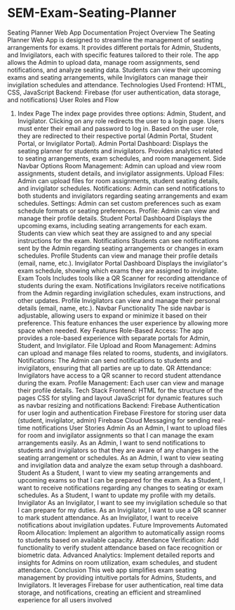 # SEM-Exam-Seating-Planner
Seating Planner Web App Documentation 
Project Overview 
The Seating Planner Web App is designed to streamline the management of seating 
arrangements for exams. It provides different portals for Admin, Students, and 
Invigilators, each with specific features tailored to their role. The app allows the Admin 
to upload data, manage room assignments, send notifications, and analyze seating 
data. Students can view their upcoming exams and seating arrangements, while 
Invigilators can manage their invigilation schedules and attendance. 
Technologies Used 
Frontend: HTML, CSS, JavaScript 
Backend: Firebase (for user authentication, data storage, and notifications) 
User Roles and Flow 
1. Index Page 
The index page provides three options: Admin, Student, and Invigilator. 
Clicking on any role redirects the user to a login page. 
Users must enter their email and password to log in. 
Based on the user role, they are redirected to their respective portal (Admin Portal, 
Student Portal, or Invigilator Portal). 
Admin Portal 
Dashboard: 
Displays the seating planner for students and invigilators. 
Provides analytics related to seating arrangements, exam schedules, and room 
management. 
Side Navbar Options 
Room Management: Admin can upload and view room assignments, student details, 
and invigilator assignments. 
Upload Files: Admin can upload files for room assignments, student seating details, 
and invigilator schedules. 
Notifications: Admin can send notifications to both students and invigilators regarding 
seating arrangements and exam schedules. 
Settings: Admin can set custom preferences such as exam schedule formats or seating 
preferences. 
Profile: Admin can view and manage their profile details. 
Student Portal 
Dashboard 
Displays the upcoming exams, including seating arrangements for each exam. 
Students can view which seat they are assigned to and any special instructions for the 
exam. 
Notifications 
Students can see notifications sent by the Admin regarding seating arrangements or 
changes in exam schedules. 
Profile 
Students can view and manage their profile details (email, name, etc.). 
Invigilator Portal 
Dashboard 
Displays the invigilator's exam schedule, showing which exams they are assigned to 
invigilate. 
Exam Tools 
Includes tools like a QR Scanner for recording attendance of students during the exam. 
Notifications 
Invigilators receive notifications from the Admin regarding invigilation schedules, exam 
instructions, and other updates. 
Profile 
Invigilators can view and manage their personal details (email, name, etc.). 
Navbar Functionality 
The side navbar is adjustable, allowing users to expand or minimize it based on their 
preference. 
This feature enhances the user experience by allowing more space when needed. 
Key Features 
Role-Based Access: The app provides a role-based experience with separate portals for 
Admin, Student, and Invigilator. 
File Upload and Room Management: Admins can upload and manage files related to 
rooms, students, and invigilators. 
Notifications: The Admin can send notifications to students and invigilators, ensuring 
that all parties are up to date. 
QR Attendance: Invigilators have access to a QR scanner to record student attendance 
during the exam. 
Profile Management: Each user can view and manage their profile details. 
Tech Stack 
Frontend: 
HTML for the structure of the pages 
CSS for styling and layout 
JavaScript for dynamic features such as navbar resizing and notifications 
Backend: 
Firebase Authentication for user login and authentication 
Firebase Firestore for storing user data (student, invigilator, admin) 
Firebase Cloud Messaging for sending real-time notifications 
User Stories 
Admin 
As an Admin, I want to upload files for room and invigilator assignments so that I can 
manage the exam arrangements easily. 
As an Admin, I want to send notifications to students and invigilators so that they are 
aware of any changes in the seating arrangement or schedules. 
As an Admin, I want to view seating and invigilation data and analyze the exam setup 
through a dashboard. 
Student 
As a Student, I want to view my seating arrangements and upcoming exams so that I 
can be prepared for the exam. 
As a Student, I want to receive notifications regarding any changes to seating or exam 
schedules. 
As a Student, I want to update my profile with my details. 
Invigilator 
As an Invigilator, I want to see my invigilation schedule so that I can prepare for my 
duties. 
As an Invigilator, I want to use a QR scanner to mark student attendance. 
As an Invigilator, I want to receive notifications about invigilation updates. 
Future Improvements 
Automated Room Allocation: Implement an algorithm to automatically assign rooms to 
students based on available capacity. 
Attendance Verification: Add functionality to verify student attendance based on face 
recognition or biometric data. 
Advanced Analytics: Implement detailed reports and insights for Admins on room 
utilization, exam schedules, and student attendance. 
Conclusion 
This web app simplifies exam seating management by providing intuitive portals for 
Admins, Students, and Invigilators. It leverages Firebase for user authentication, real
time data storage, and notifications, creating an efficient and streamlined experience for all users involved
